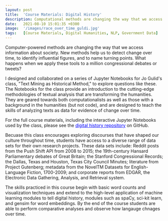 ```yaml
---
layout: post
title:  'Course Materials: Digital History'
description: Computational methods are changing the way that we access information about history and society. These methods help us to detect change over time, to identify influential figures, and to name turning points. What happens when we apply these tools to the entire Hansard corpus or to a million congressional debates and tweets? This work provides an introduction to the analytic methodologies transforming the humanities and social sciences via a book, under contract at Cambridge University Press, and series of Jupyter Notebooks aimed at exploring questions like these.
date:   2021-08-10 15:01:35 +0300
image:  '/images/race_over_time_guldi.jpg'
tags:   [Course Materials, Digital Humanities, NLP, Government Data]
---
```


Computer-powered methods are changing the way that we access information about society. New methods help us to detect change over time, to identify influential figures, and to name turning points. What happens when we apply these tools to a million congressional debates or tweets?  

I designed and collaborated on a series of Jupyter Notebooks for Jo Gulid's class, "Text Mining as Historical Method," to explore questions like these. The Notebooks for the class provide an introduction to the cutting-edge methodologies of textual analysis that are transforming the humanities. They are geared towards both computationalists as well as those with a background in the humanities (but not code), and are designed to teach the skills of analyzing texts as data for evidence of change over time. 

 For the full course materials, including the interactive Jupyter Notebooks used by the class, please see the <a href="https://github.com/stephbuon" style="color: blue; text-decoration:underline"> digital history repository</a> on GitHub.  

Becuase this class encourages exploring discourses that have shaped our culture throughout time, students have access to a diverse range of data sets for their own research projects. These data sets include: Reddit posts from the Push Shift API from 2008 to 2015; the 19th-century Hansard Parliamentary debates of Great Britain; the Stanford Congressional Records; the Dallas, Texas and Houston, Texas City Council Minutes; literature from Project Gutenberg; metadata from the NovelTM Datasets for English-Language Fiction, 1700-2009; and corporate reports from EDGAR, the Electronic Data Gathering, Analysis, and Retrieval system. 

The skills practiced in this course begin with basic word counts and visualization techniques and extend to the high-level application of machine learning modules to tell digital history, modules such as spaCy, sci-kit learn, and gensim for word embeddings. By the end of the course students are able to perform comparative analyses and observe how langauge chnages over time. 
